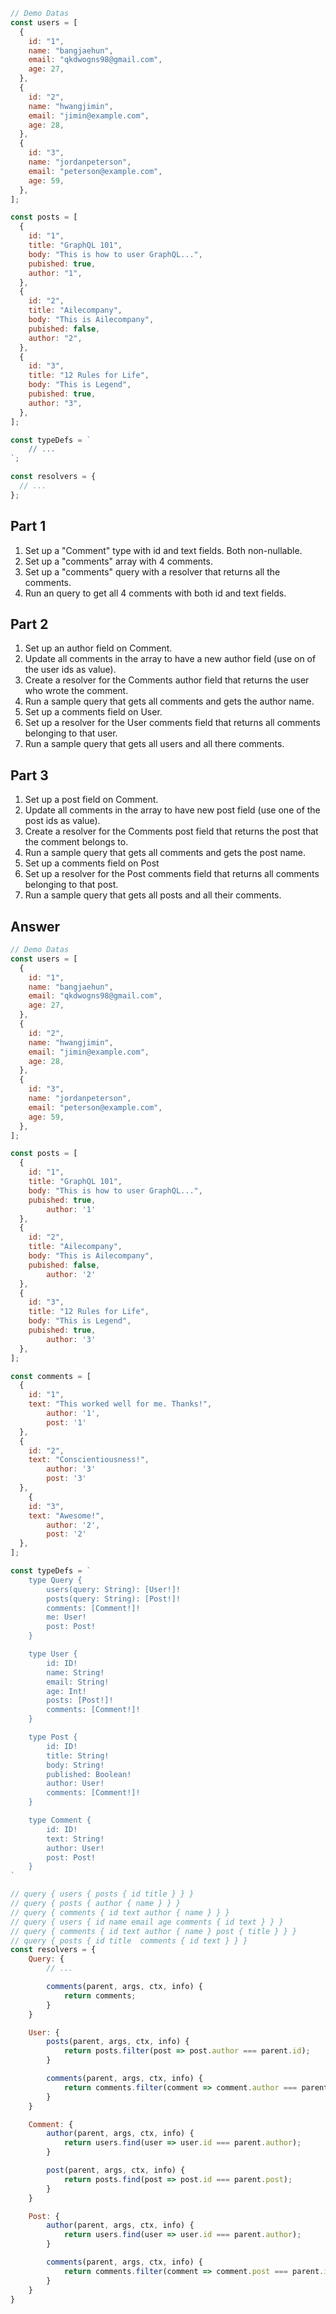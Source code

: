 ```jsx
// Demo Datas
const users = [
  {
    id: "1",
    name: "bangjaehun",
    email: "qkdwogns98@gmail.com",
    age: 27,
  },
  {
    id: "2",
    name: "hwangjimin",
    email: "jimin@example.com",
    age: 28,
  },
  {
    id: "3",
    name: "jordanpeterson",
    email: "peterson@example.com",
    age: 59,
  },
];

const posts = [
  {
    id: "1",
    title: "GraphQL 101",
    body: "This is how to user GraphQL...",
    pubished: true,
    author: "1",
  },
  {
    id: "2",
    title: "Ailecompany",
    body: "This is Ailecompany",
    pubished: false,
    author: "2",
  },
  {
    id: "3",
    title: "12 Rules for Life",
    body: "This is Legend",
    pubished: true,
    author: "3",
  },
];

const typeDefs = `
	// ...
`;

const resolvers = {
  // ...
};
```

## Part 1

1. Set up a "Comment" type with id and text fields. Both non-nullable.
2. Set up a "comments" array with 4 comments.
3. Set up a "comments" query with a resolver that returns all the comments.
4. Run an query to get all 4 comments with both id and text fields.

## Part 2

1. Set up an author field on Comment.
2. Update all comments in the array to have a new author field (use on of the user ids as value).
3. Create a resolver for the Comments author field that returns the user who wrote the comment.
4. Run a sample query that gets all comments and gets the author name.
5. Set up a comments field on User.
6. Set up a resolver for the User comments field that returns all comments belonging to that user.
7. Run a sample query that gets all users and all there comments.

## Part 3

1. Set up a post field on Comment.
2. Update all comments in the array to have new post field (use one of the post ids as value).
3. Create a resolver for the Comments post field that returns the post that the comment belongs to.
4. Run a sample query that gets all comments and gets the post name.
5. Set up a comments field on Post
6. Set up a resolver for the Post comments field that returns all comments belonging to that post.
7. Run a sample query that gets all posts and all their comments.

## Answer

```jsx
// Demo Datas
const users = [
  {
    id: "1",
    name: "bangjaehun",
    email: "qkdwogns98@gmail.com",
    age: 27,
  },
  {
    id: "2",
    name: "hwangjimin",
    email: "jimin@example.com",
    age: 28,
  },
  {
    id: "3",
    name: "jordanpeterson",
    email: "peterson@example.com",
    age: 59,
  },
];

const posts = [
  {
    id: "1",
    title: "GraphQL 101",
    body: "This is how to user GraphQL...",
    pubished: true,
		author: '1'
  },
  {
    id: "2",
    title: "Ailecompany",
    body: "This is Ailecompany",
    pubished: false,
		author: '2'
  },
  {
    id: "3",
    title: "12 Rules for Life",
    body: "This is Legend",
    pubished: true,
		author: '3'
  },
];

const comments = [
  {
    id: "1",
    text: "This worked well for me. Thanks!",
		author: '1',
		post: '1'
  },
  {
    id: "2",
    text: "Conscientiousness!",
		author: '3'
		post: '3'
  },
	{
    id: "3",
    text: "Awesome!",
		author: '2',
		post: '2'
  },
];

const typeDefs = `
	type Query {
		users(query: String): [User!]!
		posts(query: String): [Post!]!
		comments: [Comment!]!
		me: User!
		post: Post!
	}

	type User {
		id: ID!
		name: String!
		email: String!
		age: Int!
		posts: [Post!]!
		comments: [Comment!]!
	}

	type Post {
		id: ID!
		title: String!
		body: String!
		published: Boolean!
		author: User!
		comments: [Comment!]!
	}

	type Comment {
		id: ID!
		text: String!
		author: User!
		post: Post!
	}
`

// query { users { posts { id title } } }
// query { posts { author { name } } }
// query { comments { id text author { name } } }
// query { users { id name email age comments { id text } } }
// query { comments { id text author { name } post { title } } }
// query { posts { id title  comments { id text } } }
const resolvers = {
	Query: {
		// ...

		comments(parent, args, ctx, info) {
			return comments;
		}
	}

	User: {
		posts(parent, args, ctx, info) {
			return posts.filter(post => post.author === parent.id);
		}

		comments(parent, args, ctx, info) {
			return comments.filter(comment => comment.author === parent.id);
		}
	}

	Comment: {
		author(parent, args, ctx, info) {
			return users.find(user => user.id === parent.author);
		}

		post(parent, args, ctx, info) {
			return posts.find(post => post.id === parent.post);
		}
	}

	Post: {
		author(parent, args, ctx, info) {
			return users.find(user => user.id === parent.author);
		}

		comments(parent, args, ctx, info) {
			return comments.filter(comment => comment.post === parent.id)
		}
	}
}
```
